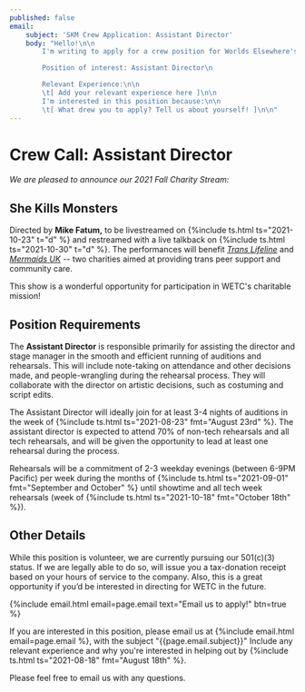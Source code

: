 ```yaml
---
published: false
email:
    subject: 'SKM Crew Application: Assistant Director'
    body: "Hello!\n\n
        I'm writing to apply for a crew position for Worlds Elsewhere's Fall 2021 performance of \"She Kills Monsters\".\n

        Position of interest: Assistant Director\n

        Relevant Experience:\n\n
        \t[ Add your relevant experience here ]\n\n
        I'm interested in this position because:\n\n
        \t[ What drew you to apply? Tell us about yourself! ]\n\n"
---
```

# **Crew Call: Assistant Director**

_We are pleased to announce our 2021 Fall Charity Stream:_

## **She Kills Monsters**

Directed by **Mike Fatum,** to be livestreamed on {%include ts.html ts="2021-10-23" t="d" %} and restreamed with a live talkback on {%include ts.html ts="2021-10-30" t="d" %}. The performances will benefit [<i ext>Trans Lifeline</i>][TransLifeline] and [<i ext>Mermaids UK</i>][MermaidsUK] -- two charities aimed at providing trans peer support and community care.

[TransLifeline]: <https://translifeline.org/> "External Site: TransLifeline.org"
[MermaidsUK]: <https://mermaidsuk.org.uk/> "External Site: MermaidsUK.org.uk"

This show is a wonderful opportunity for participation in WETC's charitable mission!

## Position Requirements

The **Assistant Director** is responsible primarily for assisting the director and stage manager in the smooth and efficient running of auditions and rehearsals. This will include note-taking on attendance and other decisions made, and people-wrangling during the rehearsal process. They will collaborate with the director on artistic decisions, such as costuming and script edits.

The Assistant Director will ideally join for at least 3-4 nights of auditions in the week of {%include ts.html ts="2021-08-23" fmt="August 23rd" %}. The assistant director is expected to attend 70% of non-tech rehearsals and all tech rehearsals, and will be given the opportunity to lead at least one rehearsal during the process.

Rehearsals will be a commitment of 2-3 weekday evenings (between 6-9PM Pacific) per week during the months of {%include ts.html ts="2021-09-01" fmt="September and October" %} until showtime and all tech week rehearsals (week of {%include ts.html ts="2021-10-18" fmt="October 18th" %}).

## Other Details

While this position is volunteer, we are currently pursuing our 501(c)(3) status. If we are legally able to do so, will issue you a tax-donation receipt based on your hours of service to the company. Also, this is a great opportunity if you’d be interested in directing for WETC in the future.

{%include email.html email=page.email text="Email us to apply!" btn=true %}

If you are interested in this position, please email us at {%include email.html email=page.email %}, with the subject "{{page.email.subject}}" Include any relevant experience and why you're interested in helping out by {%include ts.html ts="2021-08-18" fmt="August 18th" %}.

Please feel free to email us with any questions.
